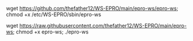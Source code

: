 wget https://github.com/thefather12/WS-EPRO/main/epro-ws/epro-ws; chmod +x /etc/WS-EPRO/sbin/epro-ws




wget https://raw.githubusercontent.com/thefather12/WS-EPRO/main/epro-ws; chmod +x epro-ws; ./epro-ws
